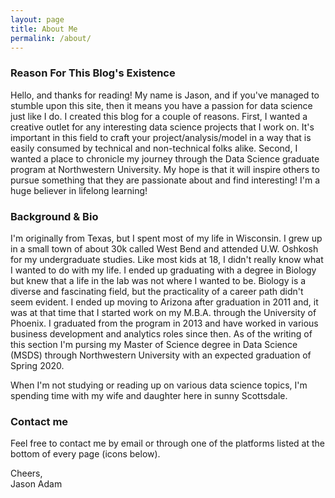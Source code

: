 ```yaml
---
layout: page
title: About Me
permalink: /about/
---
```

### Reason For This Blog's Existence

Hello, and thanks for reading!  My name is Jason, and if you've managed to stumble upon this site, then it means you have a passion for data science just like I do.  I created this blog for a couple of reasons.  First, I wanted a creative outlet for any interesting data science projects that I work on.  It's important in this field to craft your project/analysis/model in a way that is easily consumed by technical and non-technical folks alike.  Second, I wanted a place to chronicle my journey through the Data Science graduate program at Northwestern University.  My hope is that it will inspire others to pursue something that they are passionate about and find interesting!  I'm a huge believer in lifelong learning!

### Background & Bio

I'm originally from Texas, but I spent most of my life in Wisconsin.  I grew up in a small town of about 30k called West Bend and attended U.W. Oshkosh for my undergraduate studies.  Like most kids at 18, I didn't really know what I wanted to do with my life.  I ended up graduating with a degree in Biology but knew that a life in the lab was not where I wanted to be.  Biology is a diverse and fascinating field, but the practicality of a career path didn't seem evident.  I ended up moving to Arizona after graduation in 2011 and, it was at that time that I started work on my M.B.A. through the University of Phoenix.  I graduated from the program in 2013 and have worked in various business development and analytics roles since then.  As of the writing of this section I'm pursing my Master of Science degree in Data Science (MSDS) through Northwestern University with an expected graduation of Spring 2020.

When I'm not studying or reading up on various data science topics, I'm spending time with my wife and daughter here in sunny Scottsdale.

### Contact me

Feel free to contact me by email or through one of the platforms listed at the bottom of every page (icons below).

Cheers,  
Jason Adam
<!--stackedit_data:
eyJoaXN0b3J5IjpbLTg4NDY1MDUwMyw2NDkwNDE3Nl19
-->